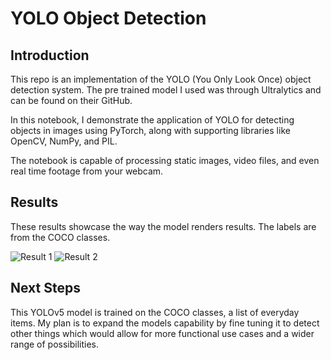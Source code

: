 # YOLO Object Detection

## Introduction
This repo is an implementation of the YOLO (You Only Look Once) object detection system. The pre trained model I used was through Ultralytics and can be found on their GitHub.

In this notebook, I demonstrate the application of YOLO for detecting objects in images using PyTorch, along with supporting libraries like OpenCV, NumPy, and PIL.

The notebook is capable of processing static images, video files, and even real time footage from your webcam.



## Results
These results showcase the way the model renders results. The labels are from the COCO classes.

![Result 1](results/YOLO_traffic_render.png)
![Result 2](results/YOLO_zidane_render.png)

## Next Steps
This YOLOv5 model is trained on the COCO classes, a list of everyday items. My plan is to expand the models capability by fine tuning it to detect other things which would allow for more functional use cases and a wider range of possibilities. 
